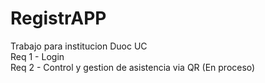 # RegistrAPP
Trabajo para institucion Duoc UC
<br>
Req 1 - Login
<br>
Req 2 - Control y gestion de asistencia via QR (En proceso)

